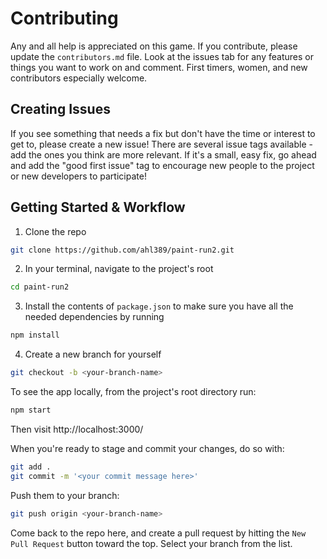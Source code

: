 # Contributing

Any and all help is appreciated on this game. If you contribute, please update the `contributors.md` file. Look at the issues tab for any features or things you want to work on and comment. First timers, women, and new contributors especially welcome.

## Creating Issues

If you see something that needs a fix but don't have the time or interest to get to, please create a new issue! There are several issue tags available - add the ones you think are more relevant. If it's a small, easy fix, go ahead and add the "good first issue" tag to encourage new people to the project or new developers to participate!


## Getting Started & Workflow

1) Clone the repo

```bash
git clone https://github.com/ahl389/paint-run2.git
```

2) In your terminal, navigate to the project's root

```bash
cd paint-run2
```

3) Install the contents of `package.json` to make sure you have all the needed dependencies by running

```bash
npm install
````

4) Create a new branch for yourself

```bash
git checkout -b <your-branch-name>
```

To see the app locally, from the project's root directory run:

```bash
npm start
```

Then visit http://localhost:3000/


When you're ready to stage and commit your changes, do so with:

```bash
git add .
git commit -m '<your commit message here>'
```

Push them to your branch:

```bash
git push origin <your-branch-name>
```


Come back to the repo here, and create a pull request by hitting the `New Pull Request` button toward the top. Select your branch from the list.



